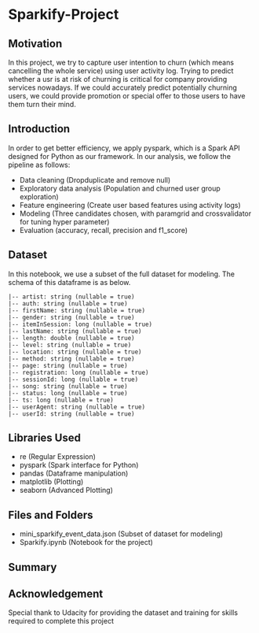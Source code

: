 # Sparkify-Project

## Motivation
In this project, we try to capture user intention to churn (which means cancelling the whole service) using user activity log. Trying to predict whether a usr is at risk of churning is critical for company providing services nowadays. If we could accurately predict potentially churning users, we could provide promotion or special offer to those users to have them turn their mind.

## Introduction
In order to get better efficiency, we apply pyspark, which is a Spark API designed for Python as our framework. In our analysis, we follow the pipeline as follows:
- Data cleaning (Dropduplicate and remove null)
- Exploratory data analysis (Population and churned user group exploration)
- Feature engineering (Create user based features using activity logs)
- Modeling (Three candidates chosen, with paramgrid and crossvalidator for tuning hyper parameter)
- Evaluation (accuracy, recall, precision and f1_score)


## Dataset
In this notebook, we use a subset of the full dataset for modeling. The schema of this dataframe is as below.
```
|-- artist: string (nullable = true) 
|-- auth: string (nullable = true) 
|-- firstName: string (nullable = true) 
|-- gender: string (nullable = true) 
|-- itemInSession: long (nullable = true) 
|-- lastName: string (nullable = true) 
|-- length: double (nullable = true) 
|-- level: string (nullable = true) 
|-- location: string (nullable = true) 
|-- method: string (nullable = true) 
|-- page: string (nullable = true) 
|-- registration: long (nullable = true) 
|-- sessionId: long (nullable = true) 
|-- song: string (nullable = true) 
|-- status: long (nullable = true) 
|-- ts: long (nullable = true) 
|-- userAgent: string (nullable = true) 
|-- userId: string (nullable = true) 
```
## Libraries Used
- re (Regular Expression)
- pyspark (Spark interface for Python)
- pandas (Dataframe manipulation)
- matplotlib (Plotting)
- seaborn (Advanced Plotting)

## Files and Folders
- mini_sparkify_event_data.json (Subset of dataset for modeling)
- Sparkify.ipynb (Notebook for the project)

## Summary



## Acknowledgement
Special thank to Udacity for providing the dataset and training for skills required to complete this project
